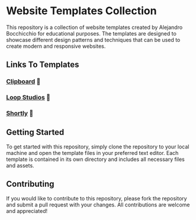 # Website Templates Collection

This repository is a collection of website templates created by Alejandro Bocchicchio for educational purposes. The templates are designed to showcase different design patterns and techniques that can be used to create modern and responsive websites.

## Links To Templates

### <a href="https://alejandro-bocchicchio-website-project.netlify.app/clipboard-project/" target="_blank">Clipboard</a> 🔗

### <a href="https://alejandro-bocchicchio-website-project.netlify.app/loopstudios/" target="_blank">Loop Studios</a> 🔗

### <a href="https://alejandro-bocchicchio-website-project.netlify.app/shortly/" target="_blank">Shortly</a> 🔗

## Getting Started

To get started with this repository, simply clone the repository to your local machine and open the template files in your preferred text editor. Each template is contained in its own directory and includes all necessary files and assets.

## Contributing

If you would like to contribute to this repository, please fork the repository and submit a pull request with your changes. All contributions are welcome and appreciated!
